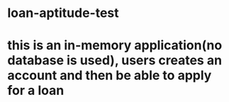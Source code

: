# loan-aptitude-test
# this is an in-memory application(no database is used), users creates an account and then be able to apply for a loan
